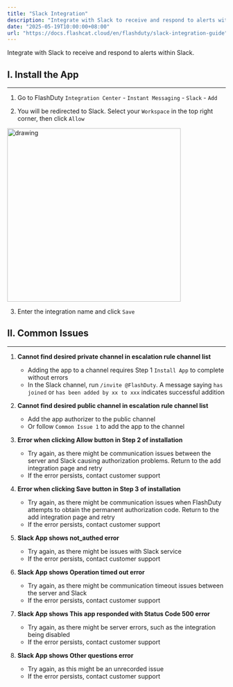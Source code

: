 ```yaml
---
title: "Slack Integration"
description: "Integrate with Slack to receive and respond to alerts within Slack"
date: "2025-05-19T10:00:00+08:00"
url: "https://docs.flashcat.cloud/en/flashduty/slack-integration-guide"
---
```


Integrate with Slack to receive and respond to alerts within Slack.

## I. Install the App
---

1. Go to FlashDuty `Integration Center` - `Instant Messaging` - `Slack` - `Add`

2. You will be redirected to Slack. Select your `Workspace` in the top right corner, then click `Allow`

<img src="https://download.flashcat.cloud/flashduty/integration/slack/slack_app_options.png" alt="drawing" width="400"/>

3. Enter the integration name and click `Save`


## II. Common Issues
---

1. **Cannot find desired private channel in escalation rule channel list**
   - Adding the app to a channel requires Step 1 `Install App` to complete without errors
   - In the Slack channel, run `/invite @FlashDuty`. A message saying `has joined` or `has been added by xx to xxx` indicates successful addition

2. **Cannot find desired public channel in escalation rule channel list**
   - Add the app authorizer to the public channel
   - Or follow `Common Issue 1` to add the app to the channel

3. **Error when clicking Allow button in Step 2 of installation**
   - Try again, as there might be communication issues between the server and Slack causing authorization problems. Return to the add integration page and retry
   - If the error persists, contact customer support

4. **Error when clicking Save button in Step 3 of installation**
   - Try again, as there might be communication issues when FlashDuty attempts to obtain the permanent authorization code. Return to the add integration page and retry
   - If the error persists, contact customer support

5. **Slack App shows not_authed error**
   - Try again, as there might be issues with Slack service
   - If the error persists, contact customer support

6. **Slack App shows Operation timed out error**
   - Try again, as there might be communication timeout issues between the server and Slack
   - If the error persists, contact customer support

7. **Slack App shows This app responded with Status Code 500 error**
   - Try again, as there might be server errors, such as the integration being disabled
   - If the error persists, contact customer support

8. **Slack App shows Other questions error**
   - Try again, as this might be an unrecorded issue
   - If the error persists, contact customer support